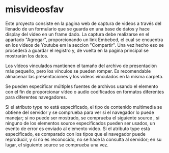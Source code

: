 # misvideosfav

Este proyecto consiste en la pagina web de captura de videos a través del llenado de un formulario que se guarda en una base de
datos y hace display del video en un frame dado. 
La captura debe realizarse en el apartado "Agregar", proporcionando un link Embebed, el cual se encuentra en los videos de Youtube em la 
seccion "Compartir". Una vez hecho eso se procederá a guardar el registro y, de vuelta en la pagina principal se mostrarán los datos.

Los vídeos vinculados mantienen el tamaño del archivo de presentación más pequeño, pero los vínculos se pueden romper. Es recomendable almacenar las presentaciones y los vídeos vinculados en la misma carpeta.

Se pueden especificar múltiples fuentes de archivos usando el elemento <source> con el fin de proporcionar vídeo o audio codificados en formatos diferentes para diferentes navegadores.

Si el atributo type no está especificado, el tipo de contenido multimedia se obtiene del servidor y se comprueba para ver si el navegador lo puede manejar; si no puede ser mostrado, se comprueba el siguiente source , si ninguno de los elementos source especificados pueden ser usados, un evento de error es enviado al elemento video. Si el atributo type está especificado, es comparado con los tipos que el navegador puede reproducir, y si no es reconocido, no se hace la consulta al servidor; en su lugar, el siguiente source se comprueba una vez.

